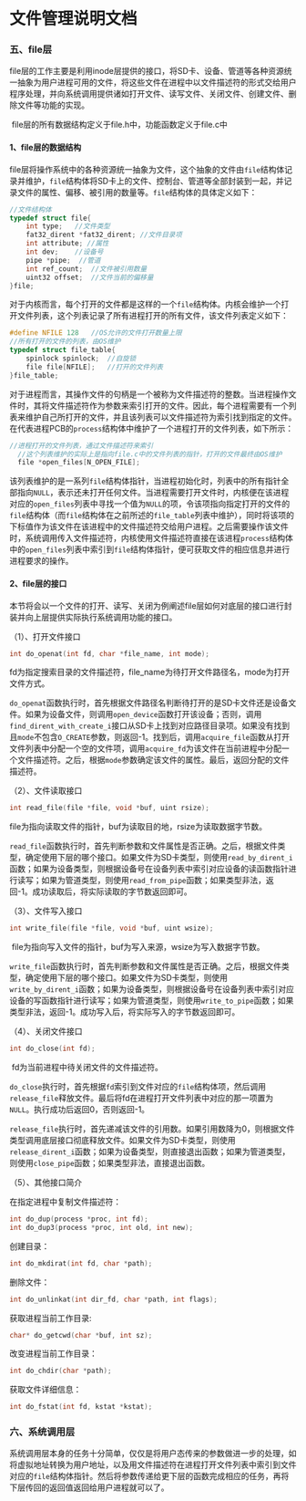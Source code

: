 # 文件管理说明文档

### 五、file层

​		file层的工作主要是利用inode层提供的接口，将SD卡、设备、管道等各种资源统一抽象为用户进程可用的文件，将这些文件在进程中以文件描述符的形式交给用户程序处理，并向系统调用提供诸如打开文件、读写文件、关闭文件、创建文件、删除文件等功能的实现。

​		file层的所有数据结构定义于file.h中，功能函数定义于file.c中

#### 1、file层的数据结构

​		file层将操作系统中的各种资源统一抽象为文件，这个抽象的文件由`file`结构体记录并维护，`file`结构体将SD卡上的文件、控制台、管道等全部封装到一起，并记录文件的属性、偏移、被引用的数量等。`file`结构体的具体定义如下：

```c
//文件结构体
typedef struct file{
    int type;   //文件类型
    fat32_dirent *fat32_dirent; //文件目录项
    int attribute; //属性
    int dev;    //设备号
    pipe *pipe;  //管道
    int ref_count;  //文件被引用数量
    uint32 offset;  //文件当前的偏移量
}file;
```

​		对于内核而言，每个打开的文件都是这样的一个`file`结构体。内核会维护一个打开文件列表，这个列表记录了所有进程打开的所有文件，该文件列表定义如下：

```c
#define NFILE 128   //OS允许的文件打开数量上限   
//所有打开的文件的列表，由OS维护
typedef struct file_table{
    spinlock spinlock;  //自旋锁
    file file[NFILE];   //打开的文件列表
}file_table;
```

​		对于进程而言，其操作文件的句柄是一个被称为文件描述符的整数。当进程操作文件时，其将文件描述符作为参数来索引打开的文件。因此，每个进程需要有一个列表来维护自己所打开的文件，并且该列表可以文件描述符为索引找到指定的文件。在代表进程PCB的`process`结构体中维护了一个进程打开的文件列表，如下所示：

```c
//进程打开的文件列表，通过文件描述符来索引
  //这个列表维护的实际上是指向file.c中的文件列表的指针，打开的文件最终由OS维护
  file *open_files[N_OPEN_FILE];  
```

​		该列表维护的是一系列`file`结构体指针，当进程初始化时，列表中的所有指针全部指向`NULL`，表示还未打开任何文件。当进程需要打开文件时，内核便在该进程对应的`open_files`列表中寻找一个值为`NULL`的项，令该项指向指定打开的文件的`file`结构体（而`file`结构体在之前所述的`file_table`列表中维护），同时将该项的下标值作为该文件在该进程中的文件描述符交给用户进程。之后需要操作该文件时，系统调用传入文件描述符，内核使用文件描述符直接在该进程`process`结构体中的`open_files`列表中索引到`file`结构体指针，便可获取文件的相应信息并进行进程要求的操作。



#### 2、file层的接口

​		本节将会以一个文件的打开、读写、关闭为例阐述file层如何对底层的接口进行封装并向上层提供实际执行系统调用功能的接口。

（1）、打开文件接口

```c
int do_openat(int fd, char *file_name, int mode);
```

​		fd为指定搜索目录的文件描述符，file_name为待打开文件路径名，mode为打开文件方式。

​		`do_openat`函数执行时，首先根据文件路径名判断待打开的是SD卡文件还是设备文件。如果为设备文件，则调用`open_device`函数打开该设备；否则，调用`find_dirent_with_create_i`接口从SD卡上找到对应路径目录项。如果没有找到且`mode`不包含`O_CREATE`参数，则返回-1。找到后，调用`acquire_file`函数从打开文件列表中分配一个空的文件项，调用`acquire_fd`为该文件在当前进程中分配一个文件描述符。之后，根据`mode`参数确定该文件的属性。最后，返回分配的文件描述符。

（2）、文件读取接口

```c
int read_file(file *file, void *buf, uint rsize);
```

​		file为指向读取文件的指针，buf为读取目的地，rsize为读取数据字节数。

​		`read_file`函数执行时，首先判断参数和文件属性是否正确。之后，根据文件类型，确定使用下层的哪个接口。如果文件为SD卡类型，则使用`read_by_dirent_i`函数；如果为设备类型，则根据设备号在设备列表中索引对应设备的读函数指针进行读写；如果为管道类型，则使用`read_from_pipe`函数；如果类型非法，返回-1。成功读取后，将实际读取的字节数返回即可。

（3）、文件写入接口

```c
int write_file(file *file, void *buf, uint wsize);
```

​		file为指向写入文件的指针，buf为写入来源，wsize为写入数据字节数。

​		`write_file`函数执行时，首先判断参数和文件属性是否正确。之后，根据文件类型，确定使用下层的哪个接口。如果文件为SD卡类型，则使用`write_by_dirent_i`函数；如果为设备类型，则根据设备号在设备列表中索引对应设备的写函数指针进行读写；如果为管道类型，则使用`write_to_pipe`函数；如果类型非法，返回-1。成功写入后，将实际写入的字节数返回即可。		

（4）、关闭文件接口

```c
int do_close(int fd);
```

​		fd为当前进程中待关闭文件的文件描述符。

​		`do_close`执行时，首先根据`fd`索引到文件对应的`file`结构体项，然后调用`release_file`释放文件。最后将fd在进程打开文件列表中对应的那一项置为`NULL`。执行成功后返回0，否则返回-1。

​		`release_file`执行时，首先递减该文件的引用数。如果引用数降为0，则根据文件类型调用底层接口彻底释放文件。如果文件为SD卡类型，则使用`release_dirent_i`函数；如果为设备类型，则直接退出函数；如果为管道类型，则使用`close_pipe`函数；如果类型非法，直接退出函数。

（5）、其他接口简介

在指定进程中复制文件描述符：

```c
int do_dup(process *proc, int fd);
int do_dup3(process *proc, int old, int new);
```

创建目录：

```c
int do_mkdirat(int fd, char *path);
```

删除文件：

```c
int do_unlinkat(int dir_fd, char *path, int flags);
```

获取进程当前工作目录:

```c
char* do_getcwd(char *buf, int sz);
```

改变进程当前工作目录：

```c
int do_chdir(char *path);
```

获取文件详细信息：
```c
int do_fstat(int fd, kstat *kstat);
```



### 六、系统调用层

​		系统调用层本身的任务十分简单，仅仅是将用户态传来的参数做进一步的处理，如将虚拟地址转换为用户地址，以及用文件描述符在进程打开文件列表中索引到文件对应的`file`结构体指针。然后将参数传递给更下层的函数完成相应的任务，再将下层传回的返回值返回给用户进程就可以了。